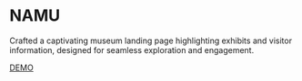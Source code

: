 # NAMU

Crafted a captivating museum landing page highlighting exhibits and visitor information, designed for seamless exploration and engagement.


 [DEMO](https://metrakonon.github.io/namu/)
